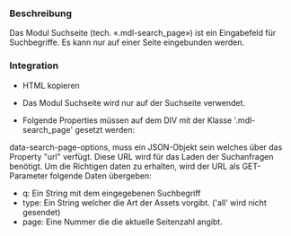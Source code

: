 ### Beschreibung
 
Das Modul Suchseite (tech. «.mdl-search_page») ist ein Eingabefeld für Suchbegriffe. Es kann nur auf einer Seite eingebunden werden.


### Integration

* HTML kopieren

* Das Modul Suchseite wird nur auf der Suchseite verwendet.

* Folgende Properties müssen auf dem DIV mit der Klasse '.mdl-search_page' gesetzt werden:

<p>data-search-page-options, muss ein JSON-Objekt sein welches über das Property "url" verfügt. Diese URL wird für das Laden der Suchanfragen benötigt.
Um die Richtigen daten zu erhalten, wird der URL als GET-Parameter folgende Daten übergeben:</p>

 - q: Ein String mit dem eingegebenen Suchbegriff
 - type: Ein String welcher die Art der Assets vorgibt. ('all' wird nicht gesendet)
 - page: Eine Nummer die die aktuelle Seitenzahl angibt.
